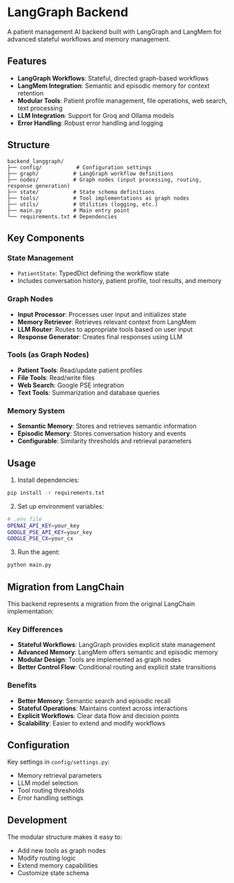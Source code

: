 # LangGraph Backend

A patient management AI backend built with LangGraph and LangMem for advanced stateful workflows and memory management.

## Features

- **LangGraph Workflows**: Stateful, directed graph-based workflows
- **LangMem Integration**: Semantic and episodic memory for context retention
- **Modular Tools**: Patient profile management, file operations, web search, text processing
- **LLM Integration**: Support for Groq and Ollama models
- **Error Handling**: Robust error handling and logging

## Structure

```
backend_langgraph/
├── config/           # Configuration settings
├── graph/           # LangGraph workflow definitions
├── nodes/           # Graph nodes (input processing, routing, response generation)
├── state/           # State schema definitions
├── tools/           # Tool implementations as graph nodes
├── utils/           # Utilities (logging, etc.)
├── main.py          # Main entry point
└── requirements.txt # Dependencies
```

## Key Components

### State Management
- `PatientState`: TypedDict defining the workflow state
- Includes conversation history, patient profile, tool results, and memory

### Graph Nodes
- **Input Processor**: Processes user input and initializes state
- **Memory Retriever**: Retrieves relevant context from LangMem
- **LLM Router**: Routes to appropriate tools based on user input
- **Response Generator**: Creates final responses using LLM

### Tools (as Graph Nodes)
- **Patient Tools**: Read/update patient profiles
- **File Tools**: Read/write files
- **Web Search**: Google PSE integration
- **Text Tools**: Summarization and database queries

### Memory System
- **Semantic Memory**: Stores and retrieves semantic information
- **Episodic Memory**: Stores conversation history and events
- **Configurable**: Similarity thresholds and retrieval parameters

## Usage

1. Install dependencies:
```bash
pip install -r requirements.txt
```

2. Set up environment variables:
```bash
# .env file
OPENAI_API_KEY=your_key
GOOGLE_PSE_API_KEY=your_key
GOOGLE_PSE_CX=your_cx
```

3. Run the agent:
```bash
python main.py
```

## Migration from LangChain

This backend represents a migration from the original LangChain implementation:

### Key Differences
- **Stateful Workflows**: LangGraph provides explicit state management
- **Advanced Memory**: LangMem offers semantic and episodic memory
- **Modular Design**: Tools are implemented as graph nodes
- **Better Control Flow**: Conditional routing and explicit state transitions

### Benefits
- **Better Memory**: Semantic search and episodic recall
- **Stateful Operations**: Maintains context across interactions
- **Explicit Workflows**: Clear data flow and decision points
- **Scalability**: Easier to extend and modify workflows

## Configuration

Key settings in `config/settings.py`:
- Memory retrieval parameters
- LLM model selection
- Tool routing thresholds
- Error handling settings

## Development

The modular structure makes it easy to:
- Add new tools as graph nodes
- Modify routing logic
- Extend memory capabilities
- Customize state schema 